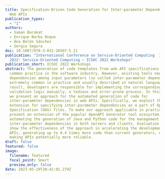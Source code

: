 ```yaml
---
title: Specification-Driven Code Generation for Inter-parameter Dependencies in
  Web APIs
publication_types:
  - "1"
authors:
  - Saman Barakat
  - Enrique Barba Roque
  - Ana Belén Sánchez
  - Sergio Segura
doi: 10.1007/978-3-031-26507-5_21
publication: "International Conference on Service-Oriented Computing  ICSOC
  2022: Service-Oriented Computing – ICSOC 2022 Workshops"
publication_short: ICSOC 2022 Workshops
abstract: The generation of code templates from web API specifications is a
  common practice in the software industry. However, existing tools neglect the
  dependencies among input parameters (so called inter-parameter dependencies),
  extremely common in practice and usually described in natural language. As a
  result, developers are responsible for implementing the corresponding
  validation logic manually, a tedious and error-prone process. In this paper,
  we present an approach for the automated generation of code for
  inter-parameter dependencies in web APIs. Specifically, we exploit the IDL4OAS
  extension for specifying inter-parameter dependencies as a part of OpenAPI
  Specification (OAS) files. To make our approach applicable in practice, we
  present an extension of the popular OpenAPI Generator tool ecosystem,
  automating the generation of Java and Python code for the management of
  inter-parameter dependencies in both servers and clients. Evaluation results
  show the effectiveness of the approach in accelerating the development of
  APIs, generating up to 9.4 times more code than current generators, while
  making APIs potentially more reliable.
draft: false
featured: false
image:
  filename: featured
  focal_point: Smart
  preview_only: false
date: 2023-05-29T20:42:01.279Z
---
```

